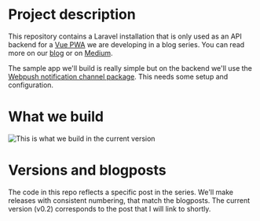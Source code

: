 # Project description
This repository contains a Laravel installation that is only used as an API backend for
a [Vue PWA](https://github.com/pimhooghiemstra/plintpwa-vue-1) we are developing in a blog series. You can read more on our [blog](https://www.blog.plint-sites.nl)
or on [Medium](https://medium.com/plint-sites).

The sample app we'll build is really simple but on the backend we'll use the [Webpush notification channel package](https://github.com/laravel-notification-channels/webpush). This needs some setup and configuration.

# What we build

![This is what we build in the current version](https://www.blog.plint-sites.nl/wordpress/wp-content/uploads/2018/11/notify-with-push.png)

# Versions and blogposts

The code in this repo reflects a specific post in the series. We'll make releases with consistent numbering, that match the blogposts. The current version (v0.2) corresponds to the post that I will link to shortly.
